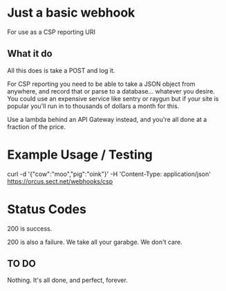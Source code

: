 # Just a basic webhook
For use as a CSP reporting URI

## What it do
All this does is take a POST and log it.

For CSP reporting you need to be able to take a JSON object from anywhere, and record that or parse to a database... whatever you desire. You could use an expensive service like sentry or raygun but if your site is popular you'll run in to thousands of dollars a month for this.

Use a lambda behind an API Gateway instead, and you're all done at a fraction of the price.

# Example Usage / Testing
curl -d '{"cow":"moo","pig":"oink"}' -H 'Content-Type: application/json' https://orcus.sect.net/webhooks/csp 

# Status Codes
200 is success.

200 is also a failure. We take all your garabge. We don't care.


## TO DO
Nothing. It's all done, and perfect, forever.
